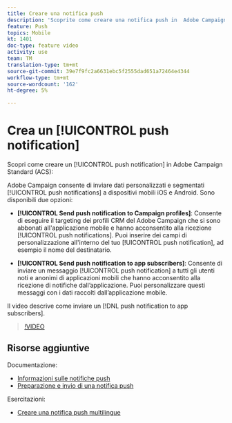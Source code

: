 ```yaml
---
title: Creare una notifica push
description: 'Scoprite come creare una notifica push in  Adobe Campaign Standard (ACS). '
feature: Push
topics: Mobile
kt: 1401
doc-type: feature video
activity: use
team: TM
translation-type: tm+mt
source-git-commit: 39e7f9fc2a6631ebc5f2555dad651a72464e4344
workflow-type: tm+mt
source-wordcount: '162'
ht-degree: 5%

---
```



# Crea un [!UICONTROL push notification]

Scopri come creare un [!UICONTROL push notification] in  Adobe Campaign Standard (ACS):

 Adobe Campaign consente di inviare dati personalizzati e segmentati [!UICONTROL push notifications] a dispositivi mobili iOS e Android. Sono disponibili due opzioni:

* **[!UICONTROL Send push notification to Campaign profiles]**: Consente di eseguire il targeting dei profili CRM del Adobe Campaign  che si sono abbonati all&#39;applicazione mobile e hanno acconsentito alla ricezione [!UICONTROL push notifications]. Puoi inserire dei campi di personalizzazione all&#39;interno del tuo [!UICONTROL push notification], ad esempio il nome del destinatario.

* **[!UICONTROL Send push notification to app subscribers]**: Consente di inviare un messaggio [!UICONTROL push notification] a tutti gli utenti noti e anonimi di applicazioni mobili che hanno acconsentito alla ricezione di notifiche dall’applicazione. Puoi personalizzare questi messaggi con i dati raccolti dall’applicazione mobile.

Il video descrive come inviare un [!DNL push notification to app subscribers].

>[!VIDEO](https://video.tv.adobe.com/v/31499?quality=12)

## Risorse aggiuntive

Documentazione:

* [Informazioni sulle notifiche push](https://docs.adobe.com/content/help/en/campaign-standard/using/communication-channels/push-notifications/about-push-notifications.html)
* [Preparazione e invio di una notifica push](https://docs.adobe.com/content/help/en/campaign-standard/using/communication-channels/push-notifications/preparing-and-sending-a-push-notification.html)

Esercitazioni:

* [Creare una notifica push multilingue](/help/communication-channels/mobile/push-notifications/creating-multilingual-push-notifications.md)
